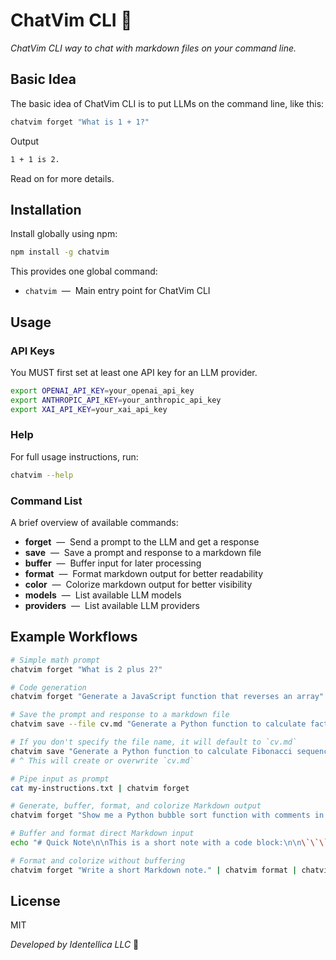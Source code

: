 # ChatVim CLI 🦫

_ChatVim CLI way to chat with markdown files on your command line._

## Basic Idea

The basic idea of ChatVim CLI is to put LLMs on the command line, like this:

```sh
chatvim forget "What is 1 + 1?"
```

Output

```sh
1 + 1 is 2.
```

Read on for more details.

## Installation

Install globally using npm:

```sh
npm install -g chatvim
```

This provides one global command:

- `chatvim` &nbsp;—&nbsp; Main entry point for ChatVim CLI

## Usage

### API Keys

You MUST first set at least one API key for an LLM provider.

```sh
export OPENAI_API_KEY=your_openai_api_key
export ANTHROPIC_API_KEY=your_anthropic_api_key
export XAI_API_KEY=your_xai_api_key
```

### Help

For full usage instructions, run:

```sh
chatvim --help
```

### Command List

A brief overview of available commands:

- **forget** &nbsp;—&nbsp; Send a prompt to the LLM and get a response
- **save** &nbsp;—&nbsp; Save a prompt and response to a markdown file
- **buffer** &nbsp;—&nbsp; Buffer input for later processing
- **format** &nbsp;—&nbsp; Format markdown output for better readability
- **color** &nbsp;—&nbsp; Colorize markdown output for better visibility
- **models** &nbsp;—&nbsp; List available LLM models
- **providers** &nbsp;—&nbsp; List available LLM providers

## Example Workflows

```sh
# Simple math prompt
chatvim forget "What is 2 plus 2?"

# Code generation
chatvim forget "Generate a JavaScript function that reverses an array"

# Save the prompt and response to a markdown file
chatvim save --file cv.md "Generate a Python function to calculate factorial"

# If you don't specify the file name, it will default to `cv.md`
chatvim save "Generate a Python function to calculate Fibonacci sequence"
# ^ This will create or overwrite `cv.md`

# Pipe input as prompt
cat my-instructions.txt | chatvim forget

# Generate, buffer, format, and colorize Markdown output
chatvim forget "Show me a Python bubble sort function with comments in Markdown." | chatvim buffer | chatvim format | chatvim color

# Buffer and format direct Markdown input
echo "# Quick Note\n\nThis is a short note with a code block:\n\n\`\`\`bash\necho 'Hello, World!'\n\`\`\`" | chatvim buffer | chatvim format

# Format and colorize without buffering
chatvim forget "Write a short Markdown note." | chatvim format | chatvim color
```

## License

MIT

_Developed by Identellica LLC_ 🦫
